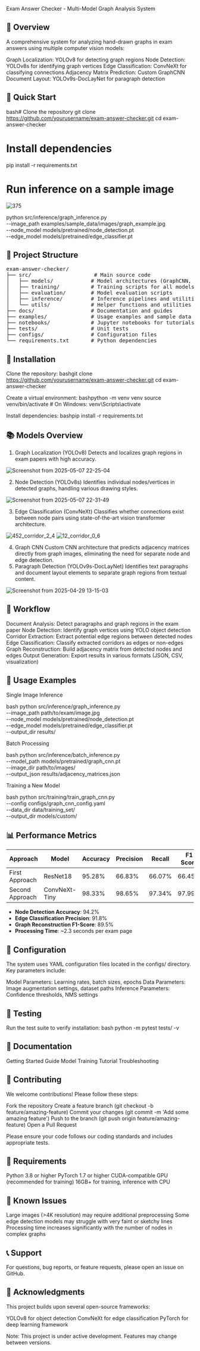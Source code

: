 Exam Answer Checker - Multi-Model Graph Analysis System

## 🎯 Overview
A comprehensive system for analyzing hand-drawn graphs in exam answers using multiple computer vision models:

Graph Localization: YOLOv8 for detecting graph regions
Node Detection: YOLOv8s for identifying graph vertices
Edge Classification: ConvNeXt for classifying connections
Adjacency Matrix Prediction: Custom GraphCNN
Document Layout: YOLOv9s-DocLayNet for paragraph detection

## 🚀 Quick Start
bash# Clone the repository
git clone https://github.com/yourusername/exam-answer-checker.git
cd exam-answer-checker

# Install dependencies
pip install -r requirements.txt

# Run inference on a sample image

![375](https://github.com/user-attachments/assets/3463ef42-e83c-46eb-9385-f726ddf77c82)


python src/inference/graph_inference.py \
    --image_path examples/sample_data/images/graph_example.jpg \
    --node_model models/pretrained/node_detection.pt \
    --edge_model models/pretrained/edge_classifier.pt
    
## 📁 Project Structure
<pre>
exam-answer-checker/
├── src/                    # Main source code
│   ├── models/            # Model architectures (GraphCNN, Edge Classifier)
│   ├── training/          # Training scripts for all models
│   ├── evaluation/        # Model evaluation scripts
│   ├── inference/         # Inference pipelines and utilities
│   └── utils/             # Helper functions and utilities
├── docs/                  # Documentation and guides
├── examples/              # Usage examples and sample data
├── notebooks/             # Jupyter notebooks for tutorials
├── tests/                 # Unit tests
├── configs/               # Configuration files
└── requirements.txt       # Python dependencies
</pre>

## 🔧 Installation
Clone the repository:
bashgit clone https://github.com/yourusername/exam-answer-checker.git
cd exam-answer-checker

Create a virtual environment:
bashpython -m venv venv
source venv/bin/activate  # On Windows: venv\Scripts\activate

Install dependencies:
bashpip install -r requirements.txt


## 📚 Models Overview
1. Graph Localization (YOLOv8)
Detects and localizes graph regions in exam papers with high accuracy.

![Screenshot from 2025-05-07 22-25-04](https://github.com/user-attachments/assets/5521425c-0812-401d-adc3-6d177951864a)

2. Node Detection (YOLOv8s)
Identifies individual nodes/vertices in detected graphs, handling various drawing styles.

![Screenshot from 2025-05-07 22-31-49](https://github.com/user-attachments/assets/bbb8a736-126f-4311-8240-03644f21bd5f)


3. Edge Classification (ConvNeXt)
Classifies whether connections exist between node pairs using state-of-the-art vision transformer architecture.

![452_corridor_2_4](https://github.com/user-attachments/assets/d0da526e-2ef6-4e8d-bf3c-2f1c4bdd1fc8)
![12_corridor_0_6](https://github.com/user-attachments/assets/636b0027-833f-4c80-8c82-5d579cbd788a)

4. Graph CNN
Custom CNN architecture that predicts adjacency matrices directly from graph images, eliminating the need for separate node and edge detection.
5. Paragraph Detection (YOLOv9s-DocLayNet)
Identifies text paragraphs and document layout elements to separate graph regions from textual content.

![Screenshot from 2025-04-29 13-15-03](https://github.com/user-attachments/assets/805906a4-7af2-4dbb-af4d-8d02142b89de)

## 🔄 Workflow

Document Analysis: Detect paragraphs and graph regions in the exam paper
Node Detection: Identify graph vertices using YOLO object detection
Corridor Extraction: Extract potential edge regions between detected nodes
Edge Classification: Classify extracted corridors as edges or non-edges
Graph Reconstruction: Build adjacency matrix from detected nodes and edges
Output Generation: Export results in various formats (JSON, CSV, visualization)

## 🚀 Usage Examples

Single Image Inference

bash python src/inference/graph_inference.py \
    --image_path path/to/exam/image.jpg \
    --node_model models/pretrained/node_detection.pt \
    --edge_model models/pretrained/edge_classifier.pt \
    --output_dir results/
    
Batch Processing

bash python src/inference/batch_inference.py \
    --model_path models/pretrained/graph_cnn.pt \
    --image_dir path/to/images/ \
    --output_json results/adjacency_matrices.json
    
Training a New Model

bash python src/training/train_graph_cnn.py \
    --config configs/graph_cnn_config.yaml \
    --data_dir data/training_set/ \
    --output_dir models/custom/
    
## 📊 Performance Metrics

| Approach         | Model           | Accuracy | Precision | Recall | F1 Score |
|------------------|------------------|----------|-----------|--------|----------|
| First Approach | ResNet18         | 95.28%   | 66.83%    | 66.07% | 66.45%   |
| Second Approach | ConvNeXt-Tiny    | 98.33%   | 98.65%    | 97.34% | 97.99%   |

- **Node Detection Accuracy**: 94.2%
- **Edge Classification Precision**: 91.8%
- **Graph Reconstruction F1-Score**: 89.5%
- **Processing Time**: ~2.3 seconds per exam page

## 🔧 Configuration

The system uses YAML configuration files located in the configs/ directory. Key parameters include:

Model Parameters: Learning rates, batch sizes, epochs
Data Parameters: Image augmentation settings, dataset paths
Inference Parameters: Confidence thresholds, NMS settings

## 🧪 Testing
Run the test suite to verify installation:
bash python -m pytest tests/ -v

## 📖 Documentation
Getting Started Guide
Model Training Tutorial
Troubleshooting

## 🤝 Contributing

We welcome contributions! Please follow these steps:

Fork the repository
Create a feature branch (git checkout -b feature/amazing-feature)
Commit your changes (git commit -m 'Add some amazing feature')
Push to the branch (git push origin feature/amazing-feature)
Open a Pull Request

Please ensure your code follows our coding standards and includes appropriate tests.

## 📝 Requirements

Python 3.8 or higher
PyTorch 1.7 or higher
CUDA-compatible GPU (recommended for training)
16GB+ for training, inference with CPU

## 🚨 Known Issues

Large images (>4K resolution) may require additional preprocessing
Some edge detection models may struggle with very faint or sketchy lines
Processing time increases significantly with the number of nodes in complex graphs

## 📞 Support

For questions, bug reports, or feature requests, please open an issue on GitHub.

## 🙏 Acknowledgments

This project builds upon several open-source frameworks:

YOLOv8 for object detection
ConvNeXt for edge classification
PyTorch for deep learning framework


Note: This project is under active development. Features may change between versions.
